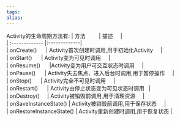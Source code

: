 ```yaml
---
tags: 
alias:
---
```

Activity的生命周期方法有:
| 方法         | 描述     |  
| :------------- |:-------------|   
| onCreate()      | Activity首次创建时调用,用于初始化Activity     |   
| onStart()      | Activity变为可见时调用     |  
| onResume()      |Activity变为用户可交互状态时调用     |  
| onPause()      | Activity失去焦点、进入后台时调用,用于暂停操作     |  
| onStop()      | Activity完全不可见时调用     |   
| onRestart()      | Activity由停止状态变为可见状态时调用   |  
| onDestroy()     | Activity被销毁前调用,用于清理资源     |   
| onSaveInstanceState() | Activity被销毁前调用,用于保存状态     |  
| onRestoreInstanceState() | Activity重新创建时调用,用于恢复状态 |



